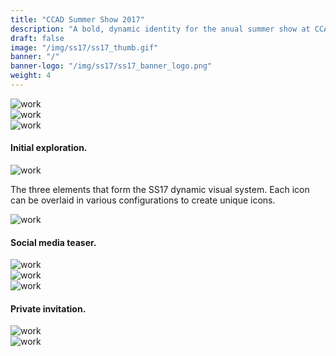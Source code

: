```yaml
---
title: "CCAD Summer Show 2017"
description: "A bold, dynamic identity for the anual summer show at CCAD. It's a showcase of creativity by upcoming talent."
draft: false
image: "/img/ss17/ss17_thumb.gif"
banner: "/"
banner-logo: "/img/ss17/ss17_banner_logo.png"
weight: 4
---
```


<div class="row">
    <div class="col-sm-12">
        <img src="/img/ss17/ss17_sk1.jpg" alt="work" class="media-img project-img">
    </div>
</div>

<div class="row">
    <div class="col-sm-6">
        <img src="/img/ss17/ss17_sk2.jpg" alt="work" class="media-img project-img">
    </div>
    <div class="col-sm-6">
        <img src="/img/ss17/ss17_sk4.jpg" alt="work" class="media-img project-img">
    </div>
</div>
<h4>Initial exploration.</h4>

<div class="row">
    <div class="col-sm-12">
        <img src="/img/ss17/ss17_icons.jpg" alt="work" class="media-img project-img">
    </div>
</div>
<p>The three elements that form the SS17 dynamic visual system. Each icon can be overlaid in various configurations to create unique icons.</p>

<div class="row">
    <div class="col-sm-12">
        <img src="/img/ss17/ss17_banner.gif" alt="work" class="media-img project-img">
    </div>
</div>

<h4>Social media teaser.</h4>

<div class="row">
    <div class="col-sm-12">
        <img src="/img/ss17/ss17_poster2.jpg" alt="work" class="media-img project-img">
    </div>
</div>

<div class="row">
    <div class="col-sm-12">
        <img src="/img/ss17/ss17_flyer2.jpg" alt="work" class="media-img project-img">
    </div>
</div>

<div class="row">
    <div class="col-sm-12">
        <img src="/img/ss17/ss17_flyer.jpg" alt="work" class="media-img project-img">
    </div>
</div>

<h4>Private invitation.</h4>

<div class="row">
    <div class="col-sm-12">
        <img src="/img/ss17/ss17_tote.jpg" alt="work" class="media-img project-img">
    </div>
</div>

<div class="row">
    <div class="col-sm-12">
        <img src="/img/ss17/ss17_tee.jpg" alt="work" class="media-img project-img">
    </div>
</div>
